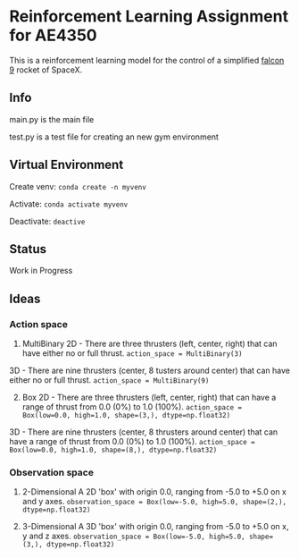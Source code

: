 # Reinforcement Learning Assignment for AE4350
This is a reinforcement learning model for the control of a simplified [falcon 9](https://www.spaceflightinsider.com/hangar/falcon-9) rocket of SpaceX.

## Info
main.py is the main file

test.py is a test file for creating an new gym environment

## Virtual Environment
Create venv: ```conda create -n myvenv```

Activate: ```conda activate myvenv```

Deactivate: ```deactive```


## Status
Work in Progress

## Ideas
### Action space
1. MultiBinary
2D - There are three thrusters (left, center, right) that can have either no or full thrust.
```action_space = MultiBinary(3)```

3D - There are nine thrusters (center, 8 tusters around center) that can have either no or full thrust.
```action_space = MultiBinary(9)```

2. Box
2D - There are three thrusters (left, center, right) that can have a range of thrust from 0.0 (0%) to 1.0 (100%).
```action_space = Box(low=0.0, high=1.0, shape=(3,), dtype=np.float32)```

3D - There are nine thrusters (center, 8 thrusters around center) that can have a range of thrust from 0.0 (0%) to 1.0 (100%).
```action_space = Box(low=0.0, high=1.0, shape=(8,), dtype=np.float32)```

### Observation space
1. 2-Dimensional
A 2D 'box' with origin 0.0, ranging from -5.0 to +5.0 on x and y axes.
```observation_space = Box(low=-5.0, high=5.0, shape=(2,), dtype=np.float32)```

2. 3-Dimensional
A 3D 'box' with origin 0.0, ranging from -5.0 to +5.0 on x, y and z axes.
```observation_space = Box(low=-5.0, high=5.0, shape=(3,), dtype=np.float32)```
